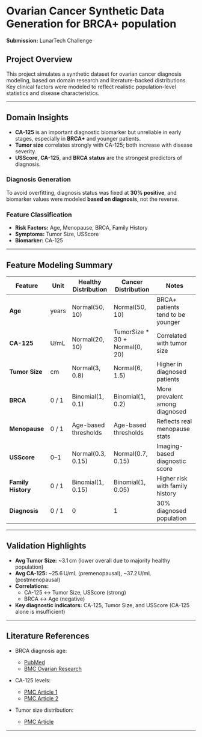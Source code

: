 # Ovarian Cancer Synthetic Data Generation for BRCA+ population 
**Submission:** LunarTech Challenge  

## Project Overview  
This project simulates a synthetic dataset for ovarian cancer diagnosis modeling, based on domain research and literature-backed distributions. Key clinical factors were modeled to reflect realistic population-level statistics and disease characteristics.

---

## Domain Insights  

- **CA-125** is an important diagnostic biomarker but unreliable in early stages, especially in **BRCA+** and younger patients.  
- **Tumor size** correlates strongly with CA-125; both increase with disease severity.  
- **USScore**, **CA-125**, and **BRCA status** are the strongest predictors of diagnosis.  

### Diagnosis Generation  
To avoid overfitting, diagnosis status was fixed at **30% positive**, and biomarker values were modeled **based on diagnosis**, not the reverse.

### Feature Classification  
- **Risk Factors:** Age, Menopause, BRCA, Family History  
- **Symptoms:** Tumor Size, USScore  
- **Biomarker:** CA-125  

---

## Feature Modeling Summary

| Feature           | Unit     | Healthy Distribution       | Cancer Distribution              | Notes                                     |
|------------------|----------|----------------------------|----------------------------------|-------------------------------------------|
| **Age**          | years    | Normal(50, 10)             | Normal(50, 10)                   | BRCA+ patients tend to be younger         |
| **CA-125**       | U/mL     | Normal(20, 10)             | TumorSize * 30 + Normal(0, 20)   | Correlated with tumor size                |
| **Tumor Size**   | cm       | Normal(3, 0.8)             | Normal(6, 1.5)                   | Higher in diagnosed patients              |
| **BRCA**         | 0 / 1    | Binomial(1, 0.1)           | Binomial(1, 0.2)                 | More prevalent among diagnosed            |
| **Menopause**    | 0 / 1    | Age-based thresholds       | Age-based thresholds             | Reflects real menopause stats             |
| **USScore**      | 0–1      | Normal(0.3, 0.15)          | Normal(0.7, 0.15)                | Imaging-based diagnostic score            |
| **Family History** | 0 / 1  | Binomial(1, 0.15)          | Binomial(1, 0.05)                | Higher risk with family history           |
| **Diagnosis**    | 0 / 1    | 0                          | 1                                | 30% diagnosed population                  |

---

## Validation Highlights  

- **Avg Tumor Size:** ~3.1 cm (lower overall due to majority healthy population)  
- **Avg CA-125:** ~25.6 U/mL (premenopausal), ~37.2 U/mL (postmenopausal)  
- **Correlations:**  
  - CA-125 ↔ Tumor Size, USScore (strong)  
  - BRCA ↔ Age (negative)  
- **Key diagnostic indicators:** CA-125, Tumor Size, and USScore (CA-125 alone is insufficient)

---

## Literature References  

- BRCA diagnosis age:  
  - [PubMed](https://pubmed.ncbi.nlm.nih.gov/29793803/)  
  - [BMC Ovarian Research](https://ovarianresearch.biomedcentral.com/articles/10.1186/s13048-021-00809-w)  

- CA-125 levels:  
  - [PMC Article 1](https://pmc.ncbi.nlm.nih.gov/articles/PMC10315033/)  
  - [PMC Article 2](https://pmc.ncbi.nlm.nih.gov/articles/PMC7763876/)  

- Tumor size distribution:  
  - [PMC Article](https://pmc.ncbi.nlm.nih.gov/articles/PMC2815712/)

---
